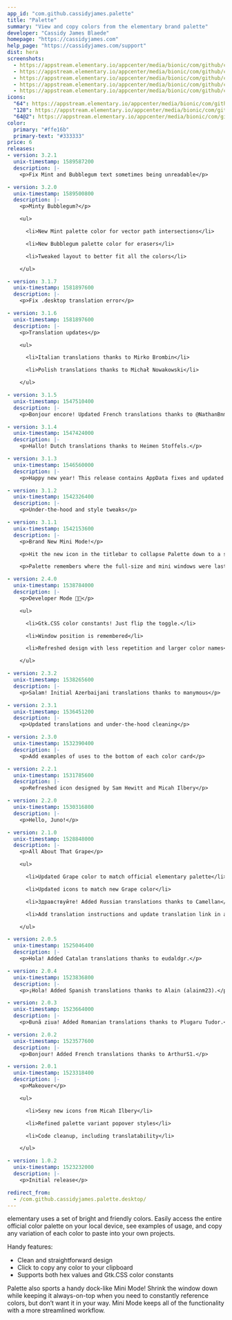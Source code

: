 ```yaml
---
app_id: "com.github.cassidyjames.palette"
title: "Palette"
summary: "View and copy colors from the elementary brand palette"
developer: "Cassidy James Blaede"
homepage: "https://cassidyjames.com"
help_page: "https://cassidyjames.com/support"
dist: hera
screenshots:
  - https://appstream.elementary.io/appcenter/media/bionic/com/github/cassidyjames.palette/315388F0B695CB22DED9D787E42F4F81/screenshots/image-1_orig.png
  - https://appstream.elementary.io/appcenter/media/bionic/com/github/cassidyjames.palette/315388F0B695CB22DED9D787E42F4F81/screenshots/image-2_orig.png
  - https://appstream.elementary.io/appcenter/media/bionic/com/github/cassidyjames.palette/315388F0B695CB22DED9D787E42F4F81/screenshots/image-3_orig.png
  - https://appstream.elementary.io/appcenter/media/bionic/com/github/cassidyjames.palette/315388F0B695CB22DED9D787E42F4F81/screenshots/image-4_orig.png
  - https://appstream.elementary.io/appcenter/media/bionic/com/github/cassidyjames.palette/315388F0B695CB22DED9D787E42F4F81/screenshots/image-5_orig.png
icons:
  "64": https://appstream.elementary.io/appcenter/media/bionic/com/github/cassidyjames.palette/315388F0B695CB22DED9D787E42F4F81/icons/64x64/com.github.cassidyjames.palette_com.github.cassidyjames.palette.png
  "128": https://appstream.elementary.io/appcenter/media/bionic/com/github/cassidyjames.palette/315388F0B695CB22DED9D787E42F4F81/icons/128x128/com.github.cassidyjames.palette_com.github.cassidyjames.palette.png
  "64@2": https://appstream.elementary.io/appcenter/media/bionic/com/github/cassidyjames.palette/315388F0B695CB22DED9D787E42F4F81/icons/64x64@2/com.github.cassidyjames.palette_com.github.cassidyjames.palette.png
color:
  primary: "#ffe16b"
  primary-text: "#333333"
price: 6
releases:
- version: 3.2.1
  unix-timestamp: 1589587200
  description: |-
    <p>Fix Mint and Bubblegum text sometimes being unreadable</p>

- version: 3.2.0
  unix-timestamp: 1589500800
  description: |-
    <p>Minty Bubblegum?</p>

    <ul>

      <li>New Mint palette color for vector path intersections</li>

      <li>New Bubblegum palette color for erasers</li>

      <li>Tweaked layout to better fit all the colors</li>

    </ul>

- version: 3.1.7
  unix-timestamp: 1581897600
  description: |-
    <p>Fix .desktop translation error</p>

- version: 3.1.6
  unix-timestamp: 1581897600
  description: |-
    <p>Translation updates</p>

    <ul>

      <li>Italian translations thanks to Mirko Brombin</li>

      <li>Polish translations thanks to Michał Nowakowski</li>

    </ul>

- version: 3.1.5
  unix-timestamp: 1547510400
  description: |-
    <p>Bonjour encore! Updated French translations thanks to @NathanBnm.</p>

- version: 3.1.4
  unix-timestamp: 1547424000
  description: |-
    <p>Hallo! Dutch translations thanks to Heimen Stoffels.</p>

- version: 3.1.3
  unix-timestamp: 1546560000
  description: |-
    <p>Happy new year! This release contains AppData fixes and updated Spanish translations.</p>

- version: 3.1.2
  unix-timestamp: 1542326400
  description: |-
    <p>Under-the-hood and style tweaks</p>

- version: 3.1.1
  unix-timestamp: 1542153600
  description: |-
    <p>Brand New Mini Mode!</p>

    <p>Hit the new icon in the titlebar to collapse Palette down to a small docked always-on-top window, perfect for keeping it around as part of your workflow. All of the same functionality is available, just more out of the way.</p>

    <p>Palette remembers where the full-size and mini windows were last open, so drag the mini window to whichever side of the display works best for you.</p>

- version: 2.4.0
  unix-timestamp: 1538784000
  description: |-
    <p>Developer Mode 👩‍💻</p>

    <ul>

      <li>Gtk.CSS color constants! Just flip the toggle.</li>

      <li>Window position is remembered</li>

      <li>Refreshed design with less repetition and larger color names</li>

    </ul>

- version: 2.3.2
  unix-timestamp: 1538265600
  description: |-
    <p>Salam! Initial Azerbaijani translations thanks to manymous</p>

- version: 2.3.1
  unix-timestamp: 1536451200
  description: |-
    <p>Updated translations and under-the-hood cleaning</p>

- version: 2.3.0
  unix-timestamp: 1532390400
  description: |-
    <p>Add examples of uses to the bottom of each color card</p>

- version: 2.2.1
  unix-timestamp: 1531785600
  description: |-
    <p>Refreshed icon designed by Sam Hewitt and Micah Ilbery</p>

- version: 2.2.0
  unix-timestamp: 1530316800
  description: |-
    <p>Hello, Juno!</p>

- version: 2.1.0
  unix-timestamp: 1528848000
  description: |-
    <p>All About That Grape</p>

    <ul>

      <li>Updated Grape color to match official elementary palette</li>

      <li>Updated icons to match new Grape color</li>

      <li>Здравствуйте! Added Russian translations thanks to Camellan</li>

      <li>Add translation instructions and update translation link in app data</li>

    </ul>

- version: 2.0.5
  unix-timestamp: 1525046400
  description: |-
    <p>Hola! Added Catalan translations thanks to eudaldgr.</p>

- version: 2.0.4
  unix-timestamp: 1523836800
  description: |-
    <p>¡Hola! Added Spanish translations thanks to Alain (alainm23).</p>

- version: 2.0.3
  unix-timestamp: 1523664000
  description: |-
    <p>Bună ziua! Added Romanian translations thanks to Plugaru Tudor.</p>

- version: 2.0.2
  unix-timestamp: 1523577600
  description: |-
    <p>Bonjour! Added French translations thanks to ArthurS1.</p>

- version: 2.0.1
  unix-timestamp: 1523318400
  description: |-
    <p>Makeover</p>

    <ul>

      <li>Sexy new icons from Micah Ilbery</li>

      <li>Refined palette variant popover styles</li>

      <li>Code cleanup, including translatability</li>

    </ul>

- version: 1.0.2
  unix-timestamp: 1523232000
  description: |-
    <p>Initial release</p>

redirect_from:
  - /com.github.cassidyjames.palette.desktop/
---
```

<p>elementary uses a set of bright and friendly colors. Easily access the entire official color palette on your local device, see examples of usage, and copy any variation of each color to paste into your own projects.</p>
<p>Handy features:</p>
<ul>
  <li>Clean and straightforward design</li>
  <li>Click to copy any color to your clipboard</li>
  <li>Supports both hex values and Gtk.CSS color constants</li>
</ul>
<p>Palette also sports a handy dock-like Mini Mode! Shrink the window down while keeping it always-on-top when you need to constantly reference colors, but don’t want it in your way. Mini Mode keeps all of the functionality with a more streamlined workflow.</p>
